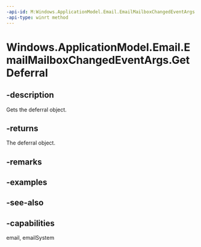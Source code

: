```yaml
---
-api-id: M:Windows.ApplicationModel.Email.EmailMailboxChangedEventArgs.GetDeferral
-api-type: winrt method
---
```


<!-- Method syntax
public Windows.ApplicationModel.Email.EmailMailboxChangedDeferral GetDeferral()
-->

# Windows.ApplicationModel.Email.EmailMailboxChangedEventArgs.GetDeferral

## -description
Gets the deferral object.

## -returns
The deferral object.

## -remarks

## -examples

## -see-also

## -capabilities
email, emailSystem
